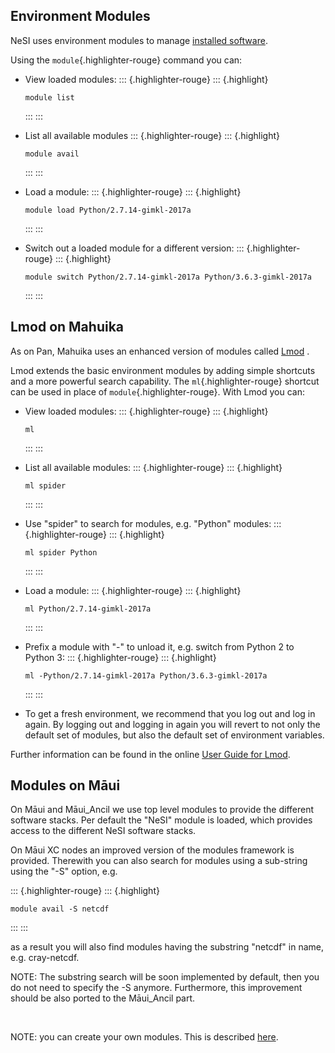 Environment Modules
-------------------

NeSI uses environment modules to manage [installed
software](https://support.nesi.org.nz/hc/articles/360000170355).

Using the `module`{.highlighter-rouge} command you can:

-   View loaded modules:
    ::: {.highlighter-rouge}
    ::: {.highlight}
    ``` {.highlight}
    module list
    ```
    :::
    :::

-   List all available modules
    ::: {.highlighter-rouge}
    ::: {.highlight}
    ``` {.highlight}
    module avail
    ```
    :::
    :::

-   Load a module:
    ::: {.highlighter-rouge}
    ::: {.highlight}
    ``` {.highlight}
    module load Python/2.7.14-gimkl-2017a
    ```
    :::
    :::

-   Switch out a loaded module for a different version:
    ::: {.highlighter-rouge}
    ::: {.highlight}
    ``` {.highlight}
    module switch Python/2.7.14-gimkl-2017a Python/3.6.3-gimkl-2017a
    ```
    :::
    :::

Lmod on Mahuika
---------------

As on Pan, Mahuika uses an enhanced version of modules called
[Lmod](https://lmod.readthedocs.io/en/latest/010_user.html) .

Lmod extends the basic environment modules by adding simple shortcuts
and a more powerful search capability. The `ml`{.highlighter-rouge}
shortcut can be used in place of `module`{.highlighter-rouge}. With Lmod
you can:

-   View loaded modules:
    ::: {.highlighter-rouge}
    ::: {.highlight}
    ``` {.highlight}
    ml
    ```
    :::
    :::

-   List all available modules:
    ::: {.highlighter-rouge}
    ::: {.highlight}
    ``` {.highlight}
    ml spider
    ```
    :::
    :::

-   Use "spider" to search for modules, e.g. "Python" modules:
    ::: {.highlighter-rouge}
    ::: {.highlight}
    ``` {.highlight}
    ml spider Python
    ```
    :::
    :::

-   Load a module:
    ::: {.highlighter-rouge}
    ::: {.highlight}
    ``` {.highlight}
    ml Python/2.7.14-gimkl-2017a
    ```
    :::
    :::

-   Prefix a module with "-" to unload it, e.g. switch from Python 2 to
    Python 3:
    ::: {.highlighter-rouge}
    ::: {.highlight}
    ``` {.highlight}
    ml -Python/2.7.14-gimkl-2017a Python/3.6.3-gimkl-2017a
    ```
    :::
    :::

-   To get a fresh environment, we recommend that you log out and log in
    again. By logging out and logging in again you will revert to not
    only the default set of modules, but also the default set of
    environment variables.

Further information can be found in the online [User Guide for
Lmod](https://lmod.readthedocs.io/en/latest/010_user.html).

Modules on Māui
---------------

On Māui and Māui\_Ancil we use top level modules to provide the
different software stacks. Per default the \"NeSI\" module is loaded,
which provides access to the different NeSI software stacks.

On Māui XC nodes an improved version of the modules framework is
provided. Therewith you can also search for modules using a sub-string
using the \"-S\" option, e.g.

::: {.highlighter-rouge}
::: {.highlight}
``` {.highlight}
module avail -S netcdf
```
:::
:::

as a result you will also find modules having the substring \"netcdf\"
in name, e.g. cray-netcdf.

NOTE: The substring search will be soon implemented by default, then you
do not need to specify the -S anymore. Furthermore, this improvement
should be also ported to the Māui\_Ancil part.

 

NOTE: you can create your own modules. This is described
[here](https://support.nesi.org.nz/hc/en-gb/articles/360000474535-Installing-Third-Party-applications).
